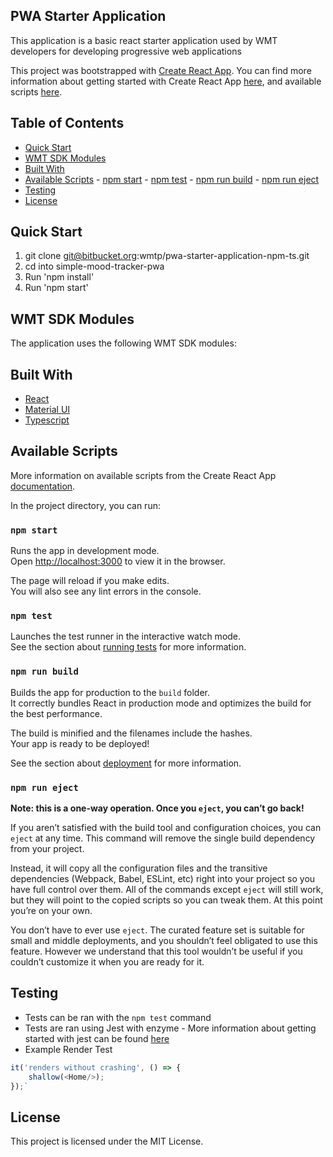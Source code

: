 ## PWA Starter Application

This application is a basic react starter application used by WMT developers for developing progressive web applications

This project was bootstrapped with [Create React App](https://github.com/facebookincubator/create-react-app).
You can find more information about getting started with Create React App [here](https://facebook.github.io/create-react-app/docs/getting-started),
and available scripts [here](https://github.com/facebookincubator/create-react-app/blob/master/packages/react-scripts/template/README.md).

## Table of Contents

- [Quick Start](#markdown-header-quick-start)
- [WMT SDK Modules](#markdown-header-wmt-sdk-modules)
- [Built With](#markdown-header-built-with)
- [Available Scripts](#markdown-header-available-scripts) - [npm start](#markdown-header-npm-start) - [npm test](#markdown-header-npm-test) - [npm run build](#markdown-header-npm-run-build) - [npm run eject](#markdown-header-npm-run-eject)
- [Testing](#markdown-header-testing)
- [License](#markdown-header-license)

## Quick Start

1. git clone git@bitbucket.org:wmtp/pwa-starter-application-npm-ts.git
1. cd into simple-mood-tracker-pwa
1. Run 'npm install'
1. Run 'npm start'

## WMT SDK Modules

The application uses the following WMT SDK modules:

## Built With

- [React](https://facebook.github.io/create-react-app/)
- [Material UI](https://material-ui.com/)
- [Typescript](https://www.typescriptlang.org/)

## Available Scripts

More information on available scripts from the Create React App [documentation](https://github.com/facebookincubator/create-react-app/blob/master/packages/react-scripts/template/README.md).

In the project directory, you can run:

### `npm start`

Runs the app in development mode.<br>
Open [http://localhost:3000](http://localhost:3000) to view it in the browser.

The page will reload if you make edits.<br>
You will also see any lint errors in the console.

### `npm test`

Launches the test runner in the interactive watch mode.<br>
See the section about [running tests](https://facebook.github.io/create-react-app/docs/running-tests) for more information.

### `npm run build`

Builds the app for production to the `build` folder.<br>
It correctly bundles React in production mode and optimizes the build for the best performance.

The build is minified and the filenames include the hashes.<br>
Your app is ready to be deployed!

See the section about [deployment](https://facebook.github.io/create-react-app/docs/deployment) for more information.

### `npm run eject`

**Note: this is a one-way operation. Once you `eject`, you can’t go back!**

If you aren’t satisfied with the build tool and configuration choices, you can `eject` at any time. This command will remove the single build dependency from your project.

Instead, it will copy all the configuration files and the transitive dependencies (Webpack, Babel, ESLint, etc) right into your project so you have full control over them. All of the commands except `eject` will still work, but they will point to the copied scripts so you can tweak them. At this point you’re on your own.

You don’t have to ever use `eject`. The curated feature set is suitable for small and middle deployments, and you shouldn’t feel obligated to use this feature. However we understand that this tool wouldn’t be useful if you couldn’t customize it when you are ready for it.

## Testing

- Tests can be ran with the `npm test` command
- Tests are ran using Jest with enzyme - More information about getting started with jest can be found [here](https://jestjs.io/docs/en/getting-started.html)
- Example Render Test

```javascript
it('renders without crashing', () => {
    shallow(<Home/>);
});`
```

## License

This project is licensed under the MIT License.
